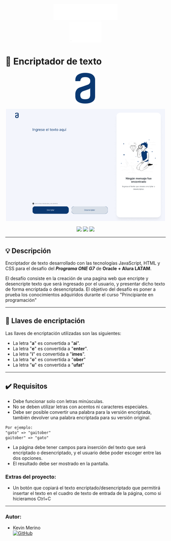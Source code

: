 <div align="center"><img src="img/logo-aluralatam-oracle.svg" width="200"/></div>
<div align="center"><img src="img/rh03-one-v-black-lad2.png" width="100"/></div>

# 🔏 Encriptador de texto

<div align="center"><img src="img/logo.svg" width="64"/></div>
<p align="center" >
     <img width="500" heigth="300" src="img/example.png">
</p>

<div align="center">
    <img src="https://img.shields.io/badge/JavaScript-5A5A5A?logo=javascript&logoColor=yelllow"/>
    <img src="https://img.shields.io/badge/HTML-5A5A5A?logo=html5" />
    <img src="https://img.shields.io/badge/CSS-5A5A5A?logo=css3&logoColor=01A3D8" />
</div>

---

## 💡 Descripción

Encriptador de texto desarrollado con las tecnologías JavaScript, HTML y CSS para el desafío del **_Programa ONE G7_** de **Oracle + Alura LATAM**.

El desafío consiste en la creación de una pagina web que encripte y desencripte texto que será ingresado por el usuario, y presentar dicho texto de forma encriptada o desencriptada. El objetivo del desafío es poner a prueba los conocimientos adquiridos durante el curso "Principiante en programación"

---

## 🔑 Llaves de encriptación

Las llaves de encriptación utilizadas son las siguientes:

- La letra "**a**" es convertida a "**ai**".
- La letra "**e**" es convertida a "**enter**".
- La letra "**i**" es convertida a "**imes**".
- La letra "**o**" es convertida a "**ober**"
- La letra "**u**" es convertida a "**ufat**"

---

## ✔️ Requisitos

- Debe funcionar solo con letras minúsculas.
- No se deben utilizar letras con acentos ni caracteres especiales.
- Debe ser posible convertir una palabra para la versión encriptada, también devolver una palabra encriptada para su versión original.

```
Por ejemplo:
"gato" => "gaitober"
gaitober" => "gato"
```

- La página debe tener campos para inserción del texto que será encriptado o desencriptado, y el usuario debe poder escoger entre las dos opciones.
- El resultado debe ser mostrado en la pantalla.

### Extras del proyecto:

- Un botón que copiará el texto encriptado/desencriptado que permitirá insertar el texto en el cuadro de texto de entrada de la página, como si hicieramos Ctrl+C

---

### Autor:

- Kevin Merino <br>
  [![GitHub](https://img.shields.io/badge/GitHub-100000?style=for-the-badge&logo=github&logoColor=white)](https://github.com/KevMerino97)
